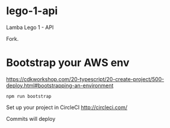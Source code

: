 # lego-1-api
Lamba Lego 1 - API

Fork.

# Bootstrap your AWS env 
https://cdkworkshop.com/20-typescript/20-create-project/500-deploy.html#bootstrapping-an-environment

`npm run bootstrap`

Set up your project in CircleCI
http://circleci.com/

Commits will deploy
